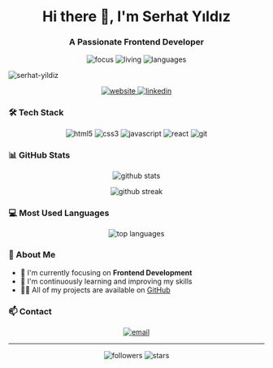 <h1 align="center">Hi there 👋, I'm Serhat Yıldız</h1>
<h3 align="center">A Passionate Frontend Developer</h3>

<p align="center">
  <img src="https://img.shields.io/badge/Focus-Frontend%20Development-blue" alt="focus"/>
  <img src="https://img.shields.io/badge/Living-Turkey-red" alt="living"/>
  <img src="https://img.shields.io/badge/Languages-Turkish%20%26%20English-brightgreen" alt="languages"/>
</p>

<p align="left"> <img src="https://komarev.com/ghpvc/?username=serhat-yildiz&label=Profile%20views&color=0e75b6&style=flat" alt="serhat-yildiz" /> </p>

<p align="center">
  <a href="https://serhatdev.vercel.app/">
    <img src="https://img.shields.io/badge/Website-serhatdev.vercel.app-2ea44f?style=for-the-badge&logo=vercel" alt="website"/>
  </a>
  <a href="https://www.linkedin.com/in/serhat-yldz/">
    <img src="https://img.shields.io/badge/LinkedIn-Connect-blue?style=for-the-badge&logo=linkedin" alt="linkedin"/>
  </a>
</p>

### 🛠️ Tech Stack

<p align="center">
  <img src="https://img.shields.io/badge/HTML5-E34F26?style=for-the-badge&logo=html5&logoColor=white" alt="html5"/>
  <img src="https://img.shields.io/badge/CSS3-1572B6?style=for-the-badge&logo=css3&logoColor=white" alt="css3"/>
  <img src="https://img.shields.io/badge/JavaScript-F7DF1E?style=for-the-badge&logo=javascript&logoColor=black" alt="javascript"/>
  <img src="https://img.shields.io/badge/React-20232A?style=for-the-badge&logo=react&logoColor=61DAFB" alt="react"/>
  <img src="https://img.shields.io/badge/Git-F05032?style=for-the-badge&logo=git&logoColor=white" alt="git"/>
</p>

### 📊 GitHub Stats

<p align="center">
  <img src="https://github-readme-stats.vercel.app/api?username=serhat-yildiz&show_icons=true&theme=radical" alt="github stats" />
</p>

<p align="center">
  <img src="https://github-readme-streak-stats.herokuapp.com/?user=serhat-yildiz&theme=radical" alt="github streak" />
</p>

### 💻 Most Used Languages

<p align="center">
  <img src="https://github-readme-stats.vercel.app/api/top-langs/?username=serhat-yildiz&layout=compact&theme=radical" alt="top languages" />
</p>

### 📌 About Me

- 🔭 I'm currently focusing on **Frontend Development**
- 🌱 I'm continuously learning and improving my skills
- 👨‍💻 All of my projects are available on [GitHub](https://github.com/serhat-yildiz)

### 📫 Contact

<p align="center">
  <a href="mailto:your.email@example.com">
    <img src="https://img.shields.io/badge/Email-Contact%20Me-d14836?style=for-the-badge&logo=gmail&logoColor=white" alt="email"/>
  </a>
</p>

---

<p align="center">
  <img src="https://img.shields.io/github/followers/serhat-yildiz?style=social" alt="followers"/>
  <img src="https://img.shields.io/github/stars/serhat-yildiz?style=social" alt="stars"/>
</p>
